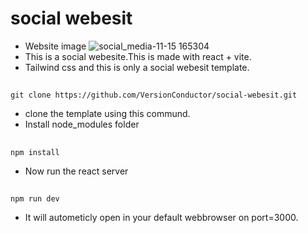 # social webesit
- Website  image
![social_media-11-15 165304](https://github.com/user-attachments/assets/3735d5c6-1448-43cf-b91f-03dcd3e9b1e7)
- This is a social webesite.This is made with react + vite.
- Tailwind css and this is only a social webesit template.

##
    git clone https://github.com/VersionConductor/social-webesit.git
- clone the template using this commund.
- Install node_modules folder
##
    npm install
- Now run the react server
##
    npm run dev
- It will autometicly open in your default webbrowser on port=3000.